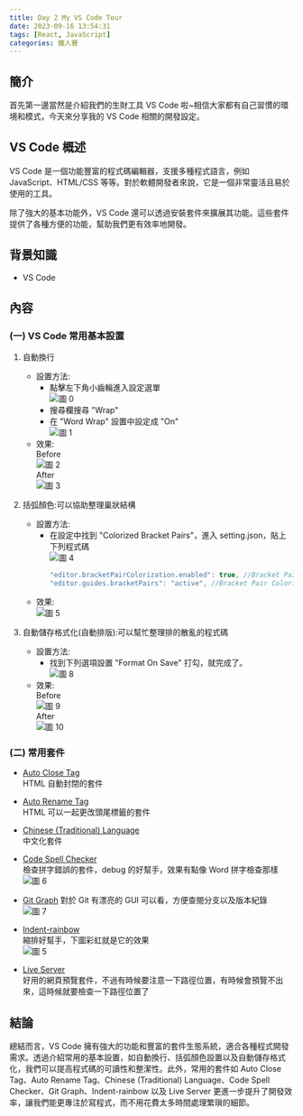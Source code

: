 ```yaml
---
title: Day 2 My VS Code Tour
date: 2023-09-16 13:54:31
tags: [React, JavaScript]
categories: 鐵人賽
---
```


## 簡介

首先第一邊當然是介紹我們的生財工具 VS Code 啦~相信大家都有自己習慣的環境和模式，今天來分享我的 VS Code 相關的開發設定。

<!-- more -->

## VS Code 概述

VS Code 是一個功能豐富的程式碼編輯器，支援多種程式語言，例如 JavaScript、HTML/CSS 等等。對於軟體開發者來說，它是一個非常靈活且易於使用的工具。

除了強大的基本功能外，VS Code 還可以透過安裝套件來擴展其功能。這些套件提供了各種方便的功能，幫助我們更有效率地開發。

## 背景知識

- VS Code

## 內容

### (一) VS Code 常用基本設置

1. 自動換行

   - 設置方法:
     - 點擊左下角小齒輪進入設定選單  
       ![圖 0](https://res.cloudinary.com/dvxnfdkhf/image/upload/v1703897450/ith2023-article-pic/day2%20My%20VS%20Code%20Tour/1_thqkn0.png)
     - 搜尋欄搜尋 "Wrap"
     - 在 "Word Wrap" 設置中設定成 "On"  
       ![圖 1](https://res.cloudinary.com/dvxnfdkhf/image/upload/v1703897451/ith2023-article-pic/day2%20My%20VS%20Code%20Tour/2_qqu8kv.png)
   - 效果:  
     Before  
     ![圖 2](https://res.cloudinary.com/dvxnfdkhf/image/upload/v1703897451/ith2023-article-pic/day2%20My%20VS%20Code%20Tour/3_mjnlzk.png)  
     After  
     ![圖 3](https://res.cloudinary.com/dvxnfdkhf/image/upload/v1703897451/ith2023-article-pic/day2%20My%20VS%20Code%20Tour/4_jpmgzw.png)

2. 括弧顏色:可以協助整理巢狀結構

   - 設置方法:
     - 在設定中找到 "Colorized Bracket Pairs"，進入 setting.json，貼上下列程式碼  
       ![圖 4](https://res.cloudinary.com/dvxnfdkhf/image/upload/v1703897451/ith2023-article-pic/day2%20My%20VS%20Code%20Tour/5_efvzja.png)
       ```javaScript
       "editor.bracketPairColorization.enabled": true, //Bracket Pair Colorizer 協助大中小括號（{}、[]、()）一的獨立補上不同色彩(不用可以刪掉)
       "editor.guides.bracketPairs": "active", //Bracket Pair Colorizer 協助大中小括號（{}、[]、()）一一(不用可以刪掉)
       ```
   - 效果:  
     ![圖 5](https://res.cloudinary.com/dvxnfdkhf/image/upload/v1703897451/ith2023-article-pic/day2%20My%20VS%20Code%20Tour/6_acjyt8.png)

3. 自動儲存格式化(自動排版):可以幫忙整理排的散亂的程式碼
   - 設置方法:
     - 找到下列選項設置 "Format On Save" 打勾，就完成了。  
       ![圖 8](https://res.cloudinary.com/dvxnfdkhf/image/upload/v1703897452/ith2023-article-pic/day2%20My%20VS%20Code%20Tour/7_nxie2a.png)
   - 效果:  
     Before  
     ![圖 9](https://res.cloudinary.com/dvxnfdkhf/image/upload/v1703897452/ith2023-article-pic/day2%20My%20VS%20Code%20Tour/8_tosmtf.png)  
     After  
     ![圖 10](https://res.cloudinary.com/dvxnfdkhf/image/upload/v1703897452/ith2023-article-pic/day2%20My%20VS%20Code%20Tour/9_ihxizp.png)

### (二) 常用套件

- [Auto Close Tag](https://marketplace.visualstudio.com/items?itemName=formulahendry.auto-close-tag)  
  HTML 自動封閉的套件
- [Auto Rename Tag](https://marketplace.visualstudio.com/items?itemName=formulahendry.auto-rename-tag)  
  HTML 可以一起更改頭尾標籤的套件
- [Chinese (Traditional) Language](https://marketplace.visualstudio.com/items?itemName=MS-CEINTL.vscode-language-pack-zh-hant)  
  中文化套件
- [Code Spell Checker](https://marketplace.visualstudio.com/items?itemName=streetsidesoftware.code-spell-checker)  
  檢查拼字錯誤的套件，debug 的好幫手，效果有點像 Word 拼字檢查那樣  
  ![圖 6](https://res.cloudinary.com/dvxnfdkhf/image/upload/v1703897450/ith2023-article-pic/day2%20My%20VS%20Code%20Tour/10_j7veqo.png)

- [Git Graph](https://marketplace.visualstudio.com/items?itemName=mhutchie.git-graph)
  對於 Git 有漂亮的 GUI 可以看，方便查閱分支以及版本紀錄  
  ![圖 7](https://res.cloudinary.com/dvxnfdkhf/image/upload/v1703897450/ith2023-article-pic/day2%20My%20VS%20Code%20Tour/11_le2a0b.png)

- [Indent-rainbow](https://marketplace.visualstudio.com/items?itemName=oderwat.indent-rainbow)  
  縮排好幫手，下圖彩虹就是它的效果  
  ![圖 5](https://res.cloudinary.com/dvxnfdkhf/image/upload/v1703897450/ith2023-article-pic/day2%20My%20VS%20Code%20Tour/12_hj6cta.png)

- [Live Server](https://marketplace.visualstudio.com/items?itemName=ritwickdey.LiveServer)  
  好用的網頁預覽套件，不過有時候要注意一下路徑位置，有時候會預覽不出來，這時候就要檢查一下路徑位置了

## 結論

總結而言，VS Code 擁有強大的功能和豐富的套件生態系統，適合各種程式開發需求。透過介紹常用的基本設置，如自動換行、括弧顏色設置以及自動儲存格式化，我們可以提高程式碼的可讀性和整潔性。此外，常用的套件如 Auto Close Tag、Auto Rename Tag、Chinese (Traditional) Language、Code Spell Checker、Git Graph、Indent-rainbow 以及 Live Server 更進一步提升了開發效率，讓我們能更專注於寫程式，而不用花費太多時間處理繁瑣的細節。
